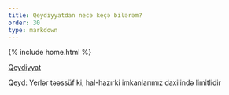 ```yaml
---
title: Qeydiyyatdan necə keçə bilərəm?
order: 30
type: markdown
---
```

{% include home.html %}

 [Qeydiyyat]({{home}}/docs/concepts/what-is-istio/)

Qeyd: Yerlər təəssüf ki, hal-hazırki imkanlarımız daxilində limitlidir